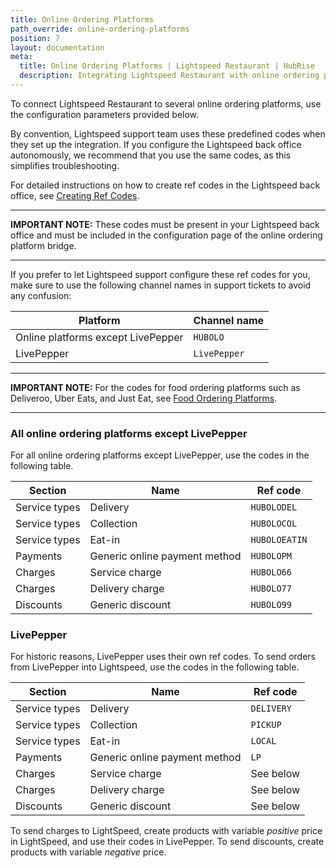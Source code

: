 ```yaml
---
title: Online Ordering Platforms
path_override: online-ordering-platforms
position: 7
layout: documentation
meta:
  title: Online Ordering Platforms | Lightspeed Restaurant | HubRise
  description: Integrating Lightspeed Restaurant with online ordering platforms requires you to specify particular ref codes in the configuration page of the delivery platform bridge.
---
```


To connect Lightspeed Restaurant to several online ordering platforms, use the configuration parameters provided below.

By convention, Lightspeed support team uses these predefined codes when they set up the integration. If you configure the Lightspeed back office autonomously, we recommend that you use the same codes, as this simplifies troubleshooting.

For detailed instructions on how to create ref codes in the Lightspeed back office, see [Creating Ref Codes](/apps/lightspeed-restaurant/faqs/create-ref-codes).

---

**IMPORTANT NOTE:** These codes must be present in your Lightspeed back office and must be included in the configuration page of the online ordering platform bridge.

---

If you prefer to let Lightspeed support configure these ref codes for you, make sure to use the following channel names in support tickets to avoid any confusion:

| Platform                           | Channel name |
| ---------------------------------- | ------------ |
| Online platforms except LivePepper | `HUBOLO`     |
| LivePepper                         | `LivePepper` |

---

**IMPORTANT NOTE:** For the codes for food ordering platforms such as Deliveroo, Uber Eats, and Just Eat, see [Food Ordering Platforms](/apps/lightspeed-restaurant/food-ordering-platforms).

---

### All online ordering platforms except LivePepper

For all online ordering platforms except LivePepper, use the codes in the following table.

| Section       | Name                          | Ref code      |
| ------------- | ----------------------------- | ------------- |
| Service types | Delivery                      | `HUBOLODEL`   |
| Service types | Collection                    | `HUBOLOCOL`   |
| Service types | Eat-in                        | `HUBOLOEATIN` |
| Payments      | Generic online payment method | `HUBOLOPM`    |
| Charges       | Service charge                | `HUBOLO66`    |
| Charges       | Delivery charge               | `HUBOLO77`    |
| Discounts     | Generic discount              | `HUBOLO99`    |

### LivePepper

For historic reasons, LivePepper uses their own ref codes. To send orders from LivePepper into Lightspeed, use the codes in the following table.

| Section       | Name                          | Ref code   |
| ------------- | ----------------------------- | ---------- |
| Service types | Delivery                      | `DELIVERY` |
| Service types | Collection                    | `PICKUP`   |
| Service types | Eat-in                        | `LOCAL`    |
| Payments      | Generic online payment method | `LP`       |
| Charges       | Service charge                | See below  |
| Charges       | Delivery charge               | See below  |
| Discounts     | Generic discount              | See below  |

To send charges to LightSpeed, create products with variable _positive_ price in LightSpeed, and use their codes in LivePepper. To send discounts, create products with variable _negative_ price.
